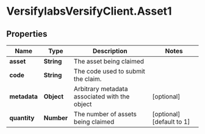 # VersifylabsVersifyClient.Asset1

## Properties

Name | Type | Description | Notes
------------ | ------------- | ------------- | -------------
**asset** | **String** | The asset being claimed | 
**code** | **String** | The code used to submit the claim. | 
**metadata** | **Object** | Arbitrary metadata associated with the object | [optional] 
**quantity** | **Number** | The number of assets being claimed | [optional] [default to 1]


